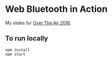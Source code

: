 # Web Bluetooth in Action

My slides for [Over The Air 2016](http://overtheair.org/blog/).

## To run locally

```
npm install
npm start
```
